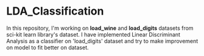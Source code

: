 # LDA_Classification
In this repository, I'm working on **load_wine** and **load_digits** datasets from sci-kit learn library's dataset. I have implemented Linear Discriminant Analysis as a classifier on 'load_digits' dataset and try to make improvement on model to fit better on dataset.
